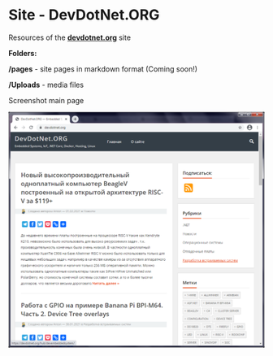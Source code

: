 # Site - DevDotNet.ORG
 Resources of the **[devdotnet.org](https://devdotnet.org "devdotnet.org")** site
 
**Folders:**
 
 **/pages** - site pages in markdown format (Coming soon!)
 
 **/Uploads** - media files
 
Screenshot main page

[![devdotnet.org](scr-devdotnetorg.png "devdotnet.org")](scr-devdotnetorg.png "devdotnet.org")
